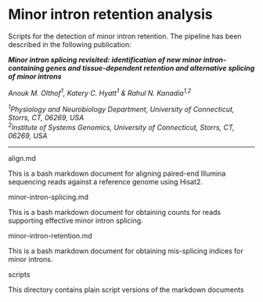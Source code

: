 # Minor intron retention analysis

Scripts for the detection of minor intron retention. The pipeline has been described in the following publication:

***Minor intron splicing revisited: identification of new minor intron-containing genes and tissue-dependent retention and alternative splicing of minor introns***

*Anouk M. Olthof<sup>1</sup>, Katery C. Hyatt<sup>1</sup> & Rahul N. Kanadia<sup>1,2</sup>*

*<sup>1</sup>Physiology and Neurobiology Department, University of Connecticut, Storrs, CT, 06269, USA*<br>*<sup>2</sup>Institute of Systems Genomics, University of Connecticut, Storrs, CT, 06269, USA*
___

align.md

This is a bash markdown document for aligning paired-end Illumina sequencing reads against a reference genome using Hisat2.

minor-intron-splicing.md

This is a bash markdown document for obtaining counts for reads supporting effective minor intron splicing.

minor-intron-retention.md

This is a bash markdown document for obtaining mis-splicing indices for 
minor introns.

scripts

This directory contains plain script versions of the markdown documents
